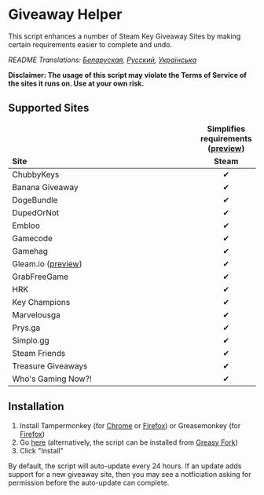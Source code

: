 # Giveaway Helper
This script enhances a number of Steam Key Giveaway Sites by making certain requirements easier to complete and undo.

*README Translations: [Беларуская](https://github.com/Citrinate/giveawayHelper/blob/master/README.by.md), [Русский](https://github.com/Citrinate/giveawayHelper/blob/master/README.ru.md), [Українська](https://github.com/Citrinate/giveawayHelper/blob/master/README.ua.md)*

**Disclaimer: The usage of this script may violate the Terms of Service of the sites it runs on. Use at your own risk.**

## Supported Sites
<table>
  <thead>
    <tr>
      <td rowspan="2" width="444px" valign="bottom"><strong>Site</strong></td>
      <td colspan="3" width="443px" align="center"><strong>Simplifies requirements (<a href="https://raw.githubusercontent.com/Citrinate/giveawayHelper/master/images/marvelous.png">preview</a>)</strong></td>
    </tr>
    <tr>
      <td align="center"><strong>Steam</strong></td>
    </tr>
  </thead>
  <tbody>
    <tr><td>ChubbyKeys</td><td align="center">✔</td></tr>
    <tr><td>Banana Giveaway</td><td align="center">✔</td></tr>
    <tr><td>DogeBundle</td><td align="center">✔</td></tr>
    <tr><td>DupedOrNot</td><td align="center">✔</td></tr>
    <tr><td>Embloo</td><td align="center">✔</td></tr>
    <tr><td>Gamecode</td><td align="center">✔</td></tr>
    <tr><td>Gamehag</td><td align="center">✔</td></tr>
    <tr><td>Gleam.io (<a href="https://raw.githubusercontent.com/Citrinate/giveawayHelper/master/images/gleam.png">preview</a>)</td><td align="center">✔</td></tr>
    <tr><td>GrabFreeGame</td><td align="center">✔</td></tr>
    <tr><td>HRK</td><td align="center">✔</td></tr>
    <tr><td>Key Champions</td><td align="center">✔</td></tr>
    <tr><td>Marvelousga</td><td align="center">✔</td></tr>
    <tr><td>Prys.ga</td><td align="center">✔</td></tr>
    <tr><td>Simplo.gg</td><td align="center">✔</td></tr>
    <tr><td>Steam Friends</td><td align="center">✔</td></tr>
    <tr><td>Treasure Giveaways</td><td align="center">✔</td></tr>
    <tr><td>Who's Gaming Now?!</td><td align="center">✔</td></tr>
  </tbody>
</table>

## Installation
1. Install Tampermonkey (for [Chrome](https://chrome.google.com/webstore/detail/tampermonkey/dhdgffkkebhmkfjojejmpbldmpobfkfo) or [Firefox](https://addons.mozilla.org/en-US/firefox/addon/tampermonkey/)) or Greasemonkey (for [Firefox](https://addons.mozilla.org/en-US/firefox/addon/greasemonkey/))
2. Go [here](https://raw.githubusercontent.com/Citrinate/giveawayHelper/master/giveawayHelper.user.js) (alternatively, the script can be installed from [Greasy Fork](https://greasyfork.org/en/scripts/34764-giveaway-helper))
3. Click "Install"

By default, the script will auto-update every 24 hours.  If an update adds support for a new giveaway site, then you may see a notficiation asking for permission before the auto-update can complete.
